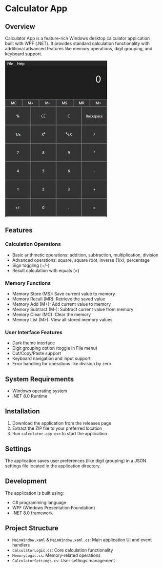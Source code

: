 # Calculator App

## Overview
Calculator App is a feature-rich Windows desktop calculator application built with WPF (.NET). It provides standard calculation functionality with additional advanced features like memory operations, digit grouping, and keyboard support.

![Calculator App Screenshot](/CalculatorAppDemo.png)
## Features

### Calculation Operations
- Basic arithmetic operations: addition, subtraction, multiplication, division
- Advanced operations: square, square root, inverse (1/x), percentage
- Sign toggling (+/-)
- Result calculation with equals (=)

### Memory Functions
- Memory Store (MS): Save current value to memory
- Memory Recall (MR): Retrieve the saved value
- Memory Add (M+): Add current value to memory
- Memory Subtract (M-): Subtract current value from memory
- Memory Clear (MC): Clear the memory
- Memory List (M>): View all stored memory values

### User Interface Features
- Dark theme interface
- Digit grouping option (toggle in File menu)
- Cut/Copy/Paste support
- Keyboard navigation and input support
- Error handling for operations like division by zero

## System Requirements
- Windows operating system
- .NET 8.0 Runtime

## Installation
1. Download the application from the releases page
2. Extract the ZIP file to your preferred location
3. Run `calculator-app.exe` to start the application

## Settings
The application saves user preferences (like digit grouping) in a JSON settings file located in the application directory.

## Development
The application is built using:
- C# programming language
- WPF (Windows Presentation Foundation)
- .NET 8.0 framework

## Project Structure
- `MainWindow.xaml` & `MainWindow.xaml.cs`: Main application UI and event handlers
- `CalculatorLogic.cs`: Core calculation functionality
- `MemoryLogic.cs`: Memory-related operations
- `CalculatorSettings.cs`: User settings management
